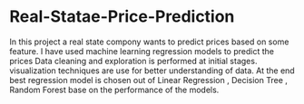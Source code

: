 # Real-Statae-Price-Prediction
In this project a real state compony wants to predict prices based on some feature.
I have used machine learning regression models to predict the prices Data cleaning and exploration is performed at initial stages. 
visualization techniques are use for better understanding of data.
At the end best regression model is chosen out of Linear Regression , Decision Tree , Random Forest base on the performance of the models.
